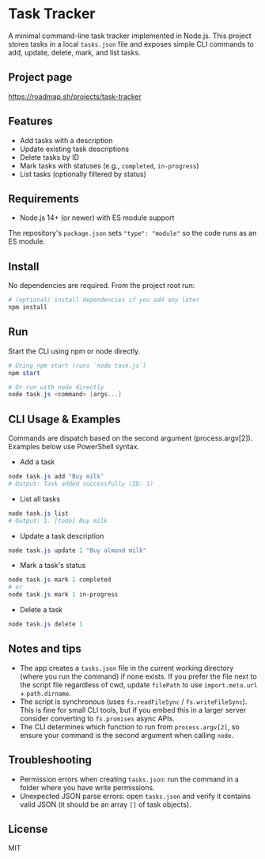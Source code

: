 # Task Tracker

A minimal command-line task tracker implemented in Node.js. This project stores tasks in a local `tasks.json` file and exposes simple CLI commands to add, update, delete, mark, and list tasks.

## Project page

https://roadmap.sh/projects/task-tracker

## Features

- Add tasks with a description
- Update existing task descriptions
- Delete tasks by ID
- Mark tasks with statuses (e.g., `completed`, `in-progress`)
- List tasks (optionally filtered by status)

## Requirements

- Node.js 14+ (or newer) with ES module support

The repository's `package.json` sets `"type": "module"` so the code runs as an ES module.

## Install

No dependencies are required. From the project root run:

```powershell
# (optional) install dependencies if you add any later
npm install
```

## Run

Start the CLI using npm or node directly.

```powershell
# Using npm start (runs `node task.js`)
npm start

# Or run with node directly
node task.js <command> [args...]
```

## CLI Usage & Examples

Commands are dispatch based on the second argument (process.argv[2]). Examples below use PowerShell syntax.

- Add a task

```powershell
node task.js add "Buy milk"
# Output: Task added successfully (ID: 1)
```

- List all tasks

```powershell
node task.js list
# Output: 1. [todo] Buy milk
```

- Update a task description

```powershell
node task.js update 1 "Buy almond milk"
```

- Mark a task's status

```powershell
node task.js mark 1 completed
# or
node task.js mark 1 in-progress
```

- Delete a task

```powershell
node task.js delete 1
```

## Notes and tips

- The app creates a `tasks.json` file in the current working directory (where you run the command) if none exists. If you prefer the file next to the script file regardless of cwd, update `filePath` to use `import.meta.url` + `path.dirname`.
- The script is synchronous (uses `fs.readFileSync` / `fs.writeFileSync`). This is fine for small CLI tools, but if you embed this in a larger server consider converting to `fs.promises` async APIs.
- The CLI determines which function to run from `process.argv[2]`, so ensure your command is the second argument when calling `node`.

## Troubleshooting

- Permission errors when creating `tasks.json`: run the command in a folder where you have write permissions.
- Unexpected JSON parse errors: open `tasks.json` and verify it contains valid JSON (it should be an array `[]` of task objects).

## License

MIT
